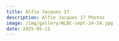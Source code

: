 ```yaml
---
title: Alfie Jacques 17
description: Alfie Jacques 17 Photos
image: /img/gallery/WLBC-sept-24-24.jpg
date: 2025-05-11
---
```



